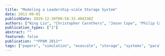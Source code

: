 ```yaml
---
title: "Modeling a Leadership-scale Storage System"
date: 2011-09-01
publishDate: 2019-12-30T00:58:33.404338Z
authors: ["Ning Liu", "Christopher Carothers", "Jason Cope", "Philip Carns", "Robert Ross", "Adam Crume", "Carlos Maltzahn"]
publication_types: ["1"]
abstract: ""
featured: false
publication: "*PPAM 2011*"
tags: ["papers", "simulation", "exascale", "storage", "systems", "parallel", "filesystems", "hpc"]
---
```


